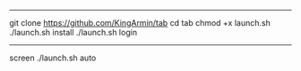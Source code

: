 
-------------------------------------------------------------------------------

git clone https://github.com/KingArmin/tab
cd tab
chmod +x launch.sh
./launch.sh install
./launch.sh login

 ----------------------------------------------------------------------
 
screen ./launch.sh auto



